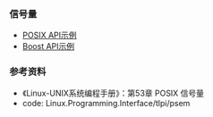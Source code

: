 ### 信号量

- [POSIX API示例](posix)
- [Boost API示例](boost)

### 参考资料

- 《Linux-UNIX系统编程手册》：第53章 POSIX 信号量
- code: Linux.Programming.Interface/tlpi/psem
